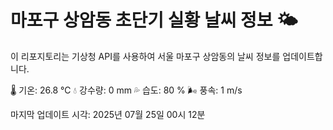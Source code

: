 
# 마포구 상암동 초단기 실황 날씨 정보 🌤️

이 리포지토리는 기상청 API를 사용하여 서울 마포구 상암동의 날씨 정보를 업데이트합니다. 

🌡️ 기온: 26.8 ℃
💧 강수량: 0 mm
💦 습도: 80 %
🌬️ 풍속: 1 m/s

마지막 업데이트 시각: 2025년 07월 25일 00시 12분    
